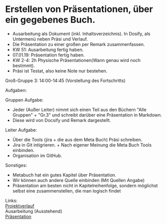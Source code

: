 # Erstellen von Präsentationen, über ein gegebenes Buch.
- Ausarbeitung als Dokument (inkl. Inhaltsverzeichnis). In Dosify, als Untermenü neben Präsi und Verlauf.
- Die Präsentation zu einer großen per Remark zusammenfassen.
- KW 51: Ausarbeitung fertig haben.
- 07.01.19: Präsentation fertig haben.
- KW 2-4: 2h Physische Präsentationen(Wann genau wird noch bestimmt).
- Präsi ist Testat, also keine Note nur bestehen.

Groß-Gruppe 3: 14:00-14:45 (Vorstellung des Fortschritts)


Aufgaben:

Gruppen Aufgabe:
- Jeder (Außer Leiter) nimmt sich einen Teil aus den Büchern "Alle Gruppen" + "Gr.3" und schreibt darüber eine Präsentation in Markdown.
- Diese wird von Docsify und Remark dargestellt.

Leiter Aufgabe: 
- Über die Tools (jira + die aus dem Meta Buch) Präsi schreiben. 
- Jira in Git intigrieren. + Nach eigener Meinung die Meta Buch Tools einbinden.
- Organisation im GitHub.

Sonstiges:
- Metabuch hat ein gutes Kapitel über Präsentation.
- Wir können auch andere Quelle einbinden (Mit Quellen Angabe)
- Präsentation am besten nicht in Kapitelreihenfolge, sondern möglichst selbst eine zusammenstellen, die man logisch findet

Links:  
[Projektverlauf](https://jonasfhinfo.github.io/SWPM/#/Projektverlauf/README)  
Ausarbeitung (Ausstehend)  
[Präsentation](https://jonasfhinfo.github.io/SWPM/Pr%C3%A4sentation/#1)   
